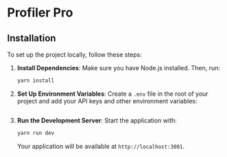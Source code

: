 # Profiler Pro

## Installation

To set up the project locally, follow these steps:

1. **Install Dependencies**:
   Make sure you have Node.js installed. Then, run:

   ```bash
   yarn install
   ```

2. **Set Up Environment Variables**:
   Create a `.env` file in the root of your project and add your API keys and other environment variables:

   ```plaintext

   ```

3. **Run the Development Server**:
   Start the application with:
   ```bash
   yarn run dev
   ```
   Your application will be available at `http://localhost:3001`.
